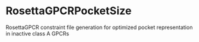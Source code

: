 # RosettaGPCRPocketSize
 RosettaGPCR constraint file generation for optimized pocket representation in inactive class A GPCRs
